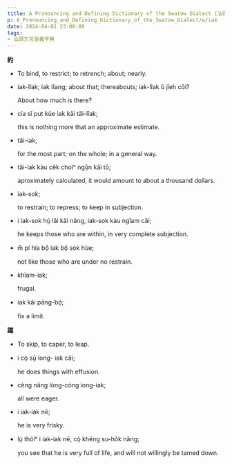 ```yaml
---
title: A Pronouncing and Defining Dictionary of the Swatow Dialect (汕頭方言音義字典) / iak
p: A_Pronouncing_and_Defining_Dictionary_of_the_Swatow_Dialect/w/iak
date: 2024-04-01 23:00:00
tags: 
- 汕頭方言音義字典
---
```



**約**
- To bind, to restrict; to retrench; about; nearly.

- iak-lîak; iak lĭang; about that; thereabouts; iak-lîak ŭ jîeh cōi?

  About how much is there?

- cía sĭ put kùe iak kâi tăi-lîak;

  this is nothing more that an approximate estimate.

- tăi-iak;

  for the most part; on the whole; in a general way.

- tăi-iak kàu cêk choiⁿ ngṳ̂n kâi tō;

  aproximately calculated, it would amount to about a thousand dollars.

- iak-sok;

  to restrain; to repress; to keep in subjection.

- i iak-sok hṳ́ lăi kâi nâng, iak-sok kàu ngîam căi;

  he keeps those who are within, in very complete subjection.

- m̄ pí hía bô̤ iak bô̤ sok hùe;

  not like those who are under no restrain.

- khĭam-iak;

  frugal.

- iak kâi pāng-bó̤;

  fix a limit.

**躍**
- To skip, to caper, to leap.

- i cò̤ sṳ̄ íong- iak căi;

  he does things with effusion.

- cèng nâng lóng-cóng íong-iak;

  all were eager.

- i iak-iak nē;

  he is very frisky.

- lṳ́ thóiⁿ i iak-iak nē, cò̤ khéng su-hôk nâng;

  you see that he is very full of life, and will not willingly be tamed down.